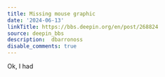 ```yaml
---
title: Missing mouse graphic
date: '2024-06-13'
linkTitle: https://bbs.deepin.org/en/post/268824
source: deepin_bbs
description:  dbarronoss 
disable_comments: true
---
```

Ok, I had 

